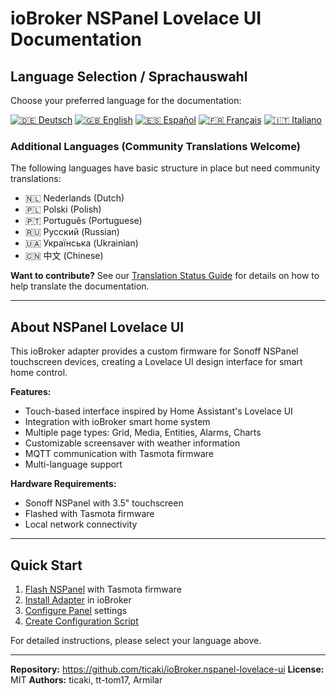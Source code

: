 # ioBroker NSPanel Lovelace UI Documentation

## Language Selection / Sprachauswahl

Choose your preferred language for the documentation:

[![🇩🇪 Deutsch](https://img.shields.io/badge/🇩🇪-Deutsch-blue)](de/Home.md)
[![🇬🇧 English](https://img.shields.io/badge/🇬🇧-English-blue)](en/Home.md)
[![🇪🇸 Español](https://img.shields.io/badge/🇪🇸-Español-blue)](es/Home.md)
[![🇫🇷 Français](https://img.shields.io/badge/🇫🇷-Français-blue)](fr/Home.md)
[![🇮🇹 Italiano](https://img.shields.io/badge/🇮🇹-Italiano-blue)](it/Home.md)

### Additional Languages (Community Translations Welcome)

The following languages have basic structure in place but need community translations:
- 🇳🇱 Nederlands (Dutch)
- 🇵🇱 Polski (Polish)  
- 🇵🇹 Português (Portuguese)
- 🇷🇺 Русский (Russian)
- 🇺🇦 Українська (Ukrainian)
- 🇨🇳 中文 (Chinese)

**Want to contribute?** See our [Translation Status Guide](TRANSLATION_STATUS.md) for details on how to help translate the documentation.

---

## About NSPanel Lovelace UI

This ioBroker adapter provides a custom firmware for Sonoff NSPanel touchscreen devices, creating a Lovelace UI design interface for smart home control.

**Features:**
- Touch-based interface inspired by Home Assistant's Lovelace UI
- Integration with ioBroker smart home system
- Multiple page types: Grid, Media, Entities, Alarms, Charts
- Customizable screensaver with weather information
- MQTT communication with Tasmota firmware
- Multi-language support

**Hardware Requirements:**
- Sonoff NSPanel with 3.5" touchscreen
- Flashed with Tasmota firmware
- Local network connectivity

---

## Quick Start

1. [Flash NSPanel](de/NSPanel-flashen.md) with Tasmota firmware
2. [Install Adapter](de/Adapter-Installation.md) in ioBroker
3. [Configure Panel](de/NSPanelsetting.md) settings
4. [Create Configuration Script](de/ScriptConfig.md)

For detailed instructions, please select your language above.

---

**Repository:** https://github.com/ticaki/ioBroker.nspanel-lovelace-ui
**License:** MIT
**Authors:** ticaki, tt-tom17, Armilar